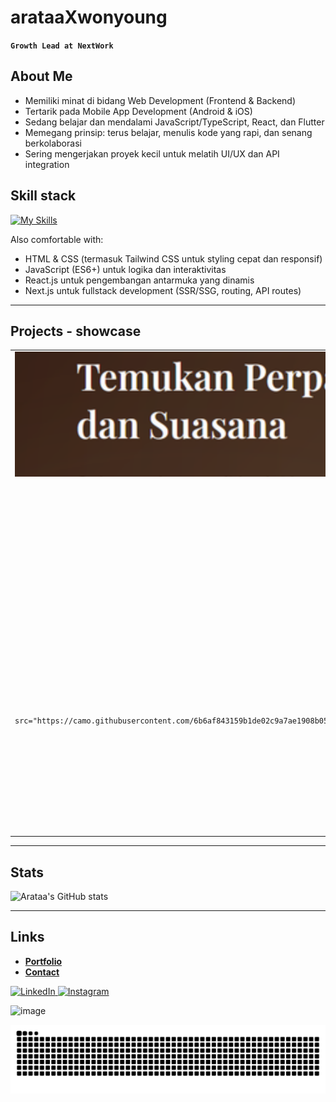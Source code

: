 <!--
Credits and references used in this README:

1) Layout ideas and section inspiration:
   https://github.com/abhisheknaiidu/awesome-github-profile-readme?tab=readme-ov-file#descriptive-

2) Skill icons (SVG badges):
   https://github.com/tandpfun/skill-icons?tab=readme-ov-file#icons-list

3) GitHub stats card:
   https://github.com/anuraghazra/github-readme-stats
-->

# arataaXwonyoung

**`Growth Lead at NextWork`**

## About Me

- Memiliki minat di bidang Web Development (Frontend & Backend)
- Tertarik pada Mobile App Development (Android & iOS)
- Sedang belajar dan mendalami JavaScript/TypeScript, React, dan Flutter
- Memegang prinsip: terus belajar, menulis kode yang rapi, dan senang berkolaborasi
- Sering mengerjakan proyek kecil untuk melatih UI/UX dan API integration

## Skill stack

[![My Skills](https://skillicons.dev/icons?i=html,tailwind,javascript,react,nextjs,figma&theme=light)](https://skillicons.dev)

Also comfortable with:

- HTML & CSS (termasuk Tailwind CSS untuk styling cepat dan responsif)
- JavaScript (ES6+) untuk logika dan interaktivitas
- React.js untuk pengembangan antarmuka yang dinamis
- Next.js untuk fullstack development (SSR/SSG, routing, API routes)

---

## Projects - showcase

<table>
  <tr>
    <td align="center" width="33%">
      <a href="https://github.com/arataaXwonyoung/coffee-web">
  <img src="assets/sanama-coffee.png"
       alt="Coffee Shop Website"
       style="width:100%; height:200px; object-fit:cover;"/>
</a>P
<br/
<b>Website Coffee Shop</b><br/>
<sub>Membuat sebuah website coffee shop</sub><br/>
🔗 <a href="https://github.com/arataaXwonyoung/coffee-web">Repo</a>
🔗 <a href="https://coffeeshop-template.netlify.app/">Hasil</a>
<br/>
<sub>Tags: Html, Css, JavaScript</sub>

    </td>
    <td align="center" width="33%">
      <a href="https://github.com/maximus-soares/Projects/blob/main/CICD%20Pipeline/Set%20Up%20a%20Web%20App%20in%20the%20Cloud.md">
        <img src="https://learn.nextwork.org/projects/static/aws-devops-vscode/architecture-complete.png"
             alt="CI/CD Pipeline Project"
             style="width:100%; height:200px; object-fit:cover;"/>
      </a>
      <br/>
      <b>Cloud CI/CD Pipeline</b><br/>
      <sub>Automated deployment of a web app using GitHub Actions and AWS ECS.</sub><br/>
      🔗 <a href="https://github.com/maximus-soares/Projects/blob/main/CICD%20Pipeline/Set%20Up%20a%20Web%20App%20in%20the%20Cloud.md">Repo</a>
      <br/>
      <sub>Tags: DevOps, Docker, GitHub Actions</sub>
    </td>
    <td align="center" width="33%">
      <a href="https://github.com/maximus-soares/Projects/blob/main/Networking/1%20Build%20a%20VPC.md">
        <img src="https://camo.githubusercontent.com/6b6af843159b1de02c9a7ae1908b05a29b1c2383077f1c3d38a08ac7889c81bd/687474703a2f2f6c6561726e2e6e657874776f726b2e6f72672f68617070795f6d61726f6f6e5f6a6f6c6c795f7265645f63757272616e742f75706c6f6164732f6177732d6e6574776f726b732d7670635f3266616366393237"
             alt="VPC Networking Project"
             style="width:100%; height:200px; object-fit:cover;"/>
      </a>
      <br/>
      <b>Secure AWS VPC</b><br/>
      <sub>Designed and deployed a custom VPC with public/private subnets and routing.</sub><br/>
      🔗 <a href="https://github.com/maximus-soares/Projects/blob/main/Networking/1%20Build%20a%20VPC.md">Repo</a>
      <br/>
      <sub>Tags: Networking, AWS, Security</sub>
    </td>

  </tr>
</table>

---

## Stats

![Arataa's GitHub stats](https://github-readme-stats.vercel.app/api?username=arataaXwonyoung&show_icons=true&theme=gruvbox)

---

## Links

- [**Portfolio**](https://learn.nextwork.org/happy_maroon_jolly_red_currant/portfolio)
- [**Contact**](mailto:maximus@nextwork.org)

<a href="https://www.linkedin.com/in/maximus-soares/" target="blank">
  <img src="https://skillicons.dev/icons?i=linkedin" alt="LinkedIn" />
</a>
<a href="https://www.instagram.com/mmaximus.soares/" target="blank">
  <img src="https://skillicons.dev/icons?i=instagram" alt="Instagram" />
</a>

![image](https://media.giphy.com/media/v1.Y2lkPTc5MGI3NjExdXh2ZzdlYWZndHl2dWcyb2RveHlpYzhsand5YmRmaHRwdXhlcGZhZyZlcD12MV9naWZzX3RyZW5kaW5nJmN0PWc/l3q2wJsC23ikJg9xe/giphy.gif)

<img src="https://raw.githubusercontent.com/FerrSan/FerrSan/output/snake.svg" alt="snake animation" />
